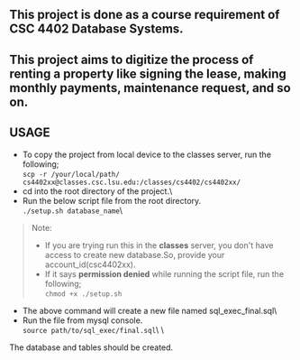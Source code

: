 ## This project is done as a course requirement of CSC 4402 Database Systems.

## This project aims to digitize the process of renting a property like signing the lease, making monthly payments, maintenance request, and so on.

## USAGE
- To copy the project from local device to the classes server, run the following;\
`scp -r /your/local/path/ cs4402xx@classes.csc.lsu.edu:/classes/cs4402/cs4402xx/`
- cd into the root directory of the project.\
- Run the below script file from the root directory.\
`./setup.sh database_name`\
> Note:
> - If you are trying run this in the **classes** server, you don't have access to create new database.So, provide your account_id(csc4402xx).
> - If it says **permission denied** while running the script file, run the following;\
> `chmod +x ./setup.sh`
- The above command will create a new file named sql_exec_final.sql\
- Run the file from mysql console.\
`source path/to/sql_exec/final.sql`\ \

The database and tables should be created.
